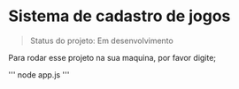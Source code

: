 <h1>Sistema de cadastro de jogos</h1>

> Status do projeto: Em desenvolvimento

Para rodar esse projeto na sua maquina, por favor digite;

'''
node app.js
'''
